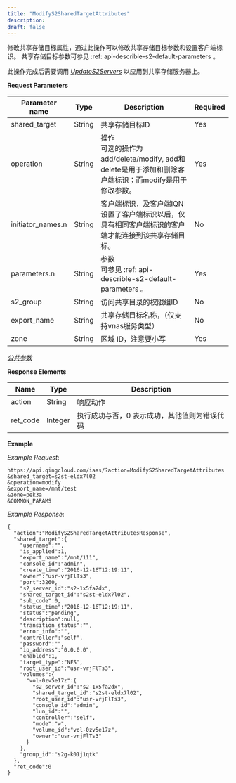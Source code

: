 ```yaml
---
title: "ModifyS2SharedTargetAttributes"
description: 
draft: false
---
```




修改共享存储目标属性，通过此操作可以修改共享存储目标参数和设置客户端标识。 共享存储目标参数可参见 :ref: api-describle-s2-default-parameters 。

此操作完成后需要调用 [_UpdateS2Servers_](update_s2_servers.html#api-update-s2-servers) 以应用到共享存储服务器上。

**Request Parameters**

| Parameter name | Type | Description | Required |
| --- | --- | --- | --- |
| shared_target | String | 共享存储目标ID | Yes |
| operation | String | 操作<br/>可选的操作为add/delete/modify, add和delete是用于添加和删除客户端标识；而modify是用于修改参数。 | Yes |
| initiator_names.n | String | 客户端标识，及客户端IQN<br/> 设置了客户端标识以后，仅具有相同客户端标识的客户端才能连接到该共享存储目标。 | No |
| parameters.n | String | 参数<br/> 可参见 :ref: api-describle-s2-default-parameters 。 | Yes |
| s2_group | String | 访问共享目录的权限组ID | No |
| export_name | String | 共享存储目标名称，（仅支持vnas服务类型） | No |
| zone | String | 区域 ID，注意要小写 | Yes |

[_公共参数_](../../../parameters/)

**Response Elements**

| Name | Type | Description |
| --- | --- | --- |
| action | String | 响应动作 |
| ret_code | Integer | 执行成功与否，0 表示成功，其他值则为错误代码 |

**Example**

_Example Request_:

```
https://api.qingcloud.com/iaas/?action=ModifyS2SharedTargetAttributes
&shared_target=s2st-eldx7l02
&operation=modify
&export_name=/mnt/test
&zone=pek3a
&COMMON_PARAMS
```

_Example Response_:

```
{
  "action":"ModifyS2SharedTargetAttributesResponse",
  "shared_target":{
    "username":"",
    "is_applied":1,
    "export_name":"/mnt/111",
    "console_id":"admin",
    "create_time":"2016-12-16T12:19:11",
    "owner":"usr-vrjFlTs3",
    "port":3260,
    "s2_server_id":"s2-1x5fa2dx",
    "shared_target_id":"s2st-eldx7l02",
    "sub_code":0,
    "status_time":"2016-12-16T12:19:11",
    "status":"pending",
    "description":null,
    "transition_status":"",
    "error_info":"",
    "controller":"self",
    "password":"",
    "ip_address":"0.0.0.0",
    "enabled":1,
    "target_type":"NFS",
    "root_user_id":"usr-vrjFlTs3",
    "volumes":{
      "vol-0zv5e17z":{
        "s2_server_id":"s2-1x5fa2dx",
        "shared_target_id":"s2st-eldx7l02",
        "root_user_id":"usr-vrjFlTs3",
        "console_id":"admin",
        "lun_id":"",
        "controller":"self",
        "mode":"w",
        "volume_id":"vol-0zv5e17z",
        "owner":"usr-vrjFlTs3"
      }
    },
    "group_id":"s2g-k01j1qtk"
  },
  "ret_code":0
}
```
